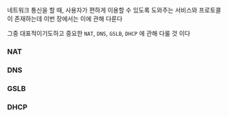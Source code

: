 네트워크 통신을 할 때, 사용자가 편하게 이용할 수 있도록 도와주는 서비스와 프로토콜이 존재하는데 이번 장에서는 이에 관해 다룬다   

그중 대표적이기도하고 중요한 `NAT`, `DNS`, `GSLB`, `DHCP` 에 관해 다룰 것 이다   

### NAT


### DNS


### GSLB


### DHCP
